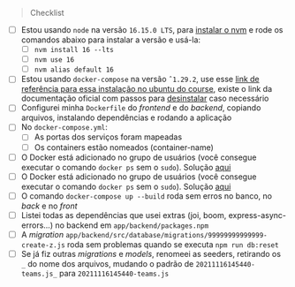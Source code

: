 > Checklist
- [ ] Estou usando `node` na versão `16.15.0 LTS`, para [instalar o nvm](https://github.com/nvm-sh/nvm#installing-and-updating) e rode os comandos abaixo para instalar a versão e usá-la:
   - [ ] `nvm install 16 --lts`
   - [ ] `nvm use 16`
   - [ ] `nvm alias default 16` 
- [ ] Estou usando `docker-compose` na versão `ˆ1.29.2`, use esse [link de referência para essa instalação no ubuntu do course](https://app.betrybe.com/course/back-end/docker/orquestrando-containers-com-docker-compose/6e8afaef-566a-47f2-9246-d3700db7a56a/conteudo/0006a231-1a10-48a2-ac82-9e03e205a231/instalacao/abe40727-6310-4ad8-bde6-fd1e919dadc0?use_case=side_bar), existe o link da documentação oficial com passos para [desinstalar](https://docs.docker.com/compose/install/#uninstallation) caso necessário
- [ ] Configurei minha `Dockerfile` do _frontend_ e do _backend_, copiando arquivos, instalando dependências e rodando a aplicação
- [ ] No `docker-compose.yml`:
  - [ ] As portas dos serviços foram mapeadas
  - [ ] Os containers estão nomeados (container-name)
- [ ] O Docker está adicionado no grupo de usuários (você consegue executar o comando `docker ps` sem o `sudo`). Solução [aqui](https://app.betrybe.com/course/back-end/docker/utilizando-containers-docker/208d7122-25f3-4135-b6bc-84ebb49665a8/conteudos/402b5d87-1d0d-4c5d-802c-032fd062868c/fazendo-a-instalacao-do-docker-engine/67685310-ebbc-4c7c-9f50-dacc0c7d84fc?use_case=side_bar)
- [ ] O Docker está adicionado no grupo de usuários (você consegue executar o comando `docker ps` sem o `sudo`). Solução [aqui](https://app.betrybe.com/course/back-end/docker/utilizando-containers-docker/208d7122-25f3-4135-b6bc-84ebb49665a8/conteudos/402b5d87-1d0d-4c5d-802c-032fd062868c/fazendo-a-instalacao-do-docker-engine/67685310-ebbc-4c7c-9f50-dacc0c7d84fc?use_case=side_bar)
- [ ] O comando `docker-compose up --build` roda sem erros no banco, no _back_ e no _front_
- [ ] Listei todas as dependências que usei extras (joi, boom, express-async-errors...) no backend em `app/backend/packages.npm`
- [ ] A _migration_ `app/backend/src/database/migrations/99999999999999-create-z.js` roda sem problemas quando se executa `npm run db:reset`
- [ ] Se já fiz outras _migrations_ e _models_, renomeei as seeders, retirando os `_` do nome dos arquivos, mudando o padrão de `20211116145440-teams.js_` para `20211116145440-teams.js`
